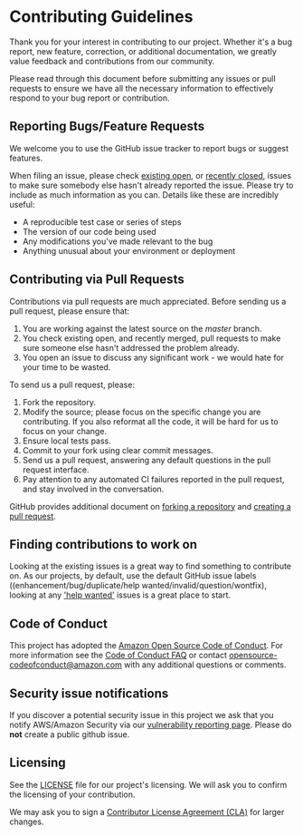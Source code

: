 # Contributing Guidelines 
 
Thank you for your interest in contributing to our project. Whether it's a bug report, new feature, correction, or additional 
documentation, we greatly value feedback and contributions from our community. 
 
Please read through this document before submitting any issues or pull requests to ensure we have all the necessary 
information to effectively respond to your bug report or contribution. 
 
 
## Reporting Bugs/Feature Requests 
 
We welcome you to use the GitHub issue tracker to report bugs or suggest features. 
 
When filing an issue, please check [existing open](https://github.com/awslabs/aws-serverless-transit-network-orchestrator/issues), or [recently closed](https://github.com/awslabs/aws-serverless-transit-network-orchestrator/issues?q=is%3Aissue+is%3Aclosed), issues to make sure somebody else hasn't already 
reported the issue. Please try to include as much information as you can. Details like these are incredibly useful: 
 
* A reproducible test case or series of steps 
* The version of our code being used 
* Any modifications you've made relevant to the bug 
* Anything unusual about your environment or deployment 
 
 
## Contributing via Pull Requests 
Contributions via pull requests are much appreciated. Before sending us a pull request, please ensure that: 
 
1. You are working against the latest source on the *master* branch. 
2. You check existing open, and recently merged, pull requests to make sure someone else hasn't addressed the problem already. 
3. You open an issue to discuss any significant work - we would hate for your time to be wasted. 
 
To send us a pull request, please: 
 
1. Fork the repository. 
2. Modify the source; please focus on the specific change you are contributing. If you also reformat all the code, it will be hard for us to focus on your change. 
3. Ensure local tests pass. 
4. Commit to your fork using clear commit messages. 
5. Send us a pull request, answering any default questions in the pull request interface. 
6. Pay attention to any automated CI failures reported in the pull request, and stay involved in the conversation. 
 
GitHub provides additional document on [forking a repository](https://help.github.com/articles/fork-a-repo/) and 
[creating a pull request](https://help.github.com/articles/creating-a-pull-request/). 
 
 
## Finding contributions to work on 
Looking at the existing issues is a great way to find something to contribute on. As our projects, by default, use the default GitHub issue labels ((enhancement/bug/duplicate/help wanted/invalid/question/wontfix), looking at any ['help wanted'](https://github.com/awslabs/aws-serverless-transit-network-orchestrator/labels/help%20wanted) issues is a great place to start. 
 
 
## Code of Conduct 
This project has adopted the [Amazon Open Source Code of Conduct](https://aws.github.io/code-of-conduct). 
For more information see the [Code of Conduct FAQ](https://aws.github.io/code-of-conduct-faq) or contact 
opensource-codeofconduct@amazon.com with any additional questions or comments. 
 
 
## Security issue notifications 
If you discover a potential security issue in this project we ask that you notify AWS/Amazon Security via our [vulnerability reporting page](http://aws.amazon.com/security/vulnerability-reporting/). Please do **not** create a public github issue. 
 
 
## Licensing 
See the [LICENSE](https://github.com/awslabs/aws-serverless-transit-network-orchestrator/blob/master/LICENSE.txt) file for our project's licensing. We will ask you to confirm the licensing of your contribution. 
 
 
We may ask you to sign a [Contributor License Agreement (CLA)](http://en.wikipedia.org/wiki/Contributor_License_Agreement) for larger changes. 